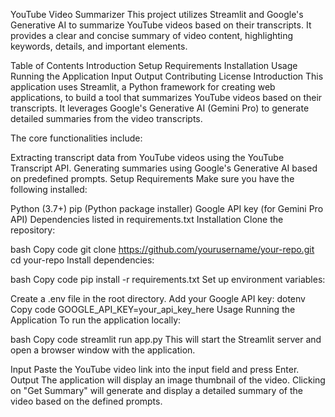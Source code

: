 YouTube Video Summarizer
This project utilizes Streamlit and Google's Generative AI to summarize YouTube videos based on their transcripts. It provides a clear and concise summary of video content, highlighting keywords, details, and important elements.

Table of Contents
Introduction
Setup
Requirements
Installation
Usage
Running the Application
Input
Output
Contributing
License
Introduction
This application uses Streamlit, a Python framework for creating web applications, to build a tool that summarizes YouTube videos based on their transcripts. It leverages Google's Generative AI (Gemini Pro) to generate detailed summaries from the video transcripts.

The core functionalities include:

Extracting transcript data from YouTube videos using the YouTube Transcript API.
Generating summaries using Google's Generative AI based on predefined prompts.
Setup
Requirements
Make sure you have the following installed:

Python (3.7+)
pip (Python package installer)
Google API key (for Gemini Pro API)
Dependencies listed in requirements.txt
Installation
Clone the repository:

bash
Copy code
git clone https://github.com/yourusername/your-repo.git
cd your-repo
Install dependencies:

bash
Copy code
pip install -r requirements.txt
Set up environment variables:

Create a .env file in the root directory.
Add your Google API key:
dotenv
Copy code
GOOGLE_API_KEY=your_api_key_here
Usage
Running the Application
To run the application locally:

bash
Copy code
streamlit run app.py
This will start the Streamlit server and open a browser window with the application.

Input
Paste the YouTube video link into the input field and press Enter.
Output
The application will display an image thumbnail of the video.
Clicking on "Get Summary" will generate and display a detailed summary of the video based on the defined prompts.
